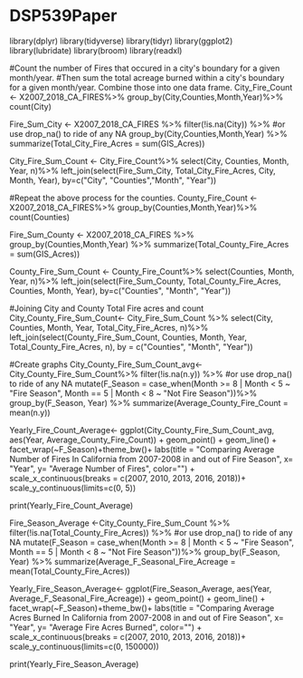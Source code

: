 # DSP539Paper
library(dplyr)
library(tidyverse)
library(tidyr)
library(ggplot2)
library(lubridate)
library(broom)
library(readxl)

#Count the number of Fires that occured in a city's boundary for a given month/year. 
#Then sum the total acreage burned within a city's boundary for a given month/year. Combine those into one data frame.
City_Fire_Count <- X2007_2018_CA_FIRES%>%
  group_by(City,Counties,Month,Year)%>%
  count(City)

Fire_Sum_City <- X2007_2018_CA_FIRES %>% 
  filter(!is.na(City)) %>% #or use drop_na() to ride of any NA
  group_by(City,Counties,Month,Year) %>%
  summarize(Total_City_Fire_Acres = sum(GIS_Acres))

City_Fire_Sum_Count <- City_Fire_Count%>%
  select(City, Counties, Month, Year, n)%>%
  left_join(select(Fire_Sum_City, Total_City_Fire_Acres, City, Month, Year),
            by=c("City", "Counties","Month", "Year"))

#Repeat the above process for the counties.
County_Fire_Count <- X2007_2018_CA_FIRES%>%
  group_by(Counties,Month,Year)%>%
  count(Counties)

Fire_Sum_County <- X2007_2018_CA_FIRES %>% 
  group_by(Counties,Month,Year) %>%
  summarize(Total_County_Fire_Acres = sum(GIS_Acres))

County_Fire_Sum_Count <- County_Fire_Count%>%
  select(Counties, Month, Year, n)%>%
  left_join(select(Fire_Sum_County, Total_County_Fire_Acres, Counties, Month, Year),
            by=c("Counties", "Month", "Year"))


#Joining City and County Total Fire acres and count
City_County_Fire_Sum_Count<- City_Fire_Sum_Count %>%
  select(City, Counties, Month, Year, Total_City_Fire_Acres, n)%>%
  left_join(select(County_Fire_Sum_Count, Counties, Month, Year, Total_County_Fire_Acres, n),
            by = c("Counties", "Month", "Year"))

#Create graphs
City_County_Fire_Sum_Count_avg<- City_County_Fire_Sum_Count%>%
  filter(!is.na(n.y)) %>% #or use drop_na() to ride of any NA
  mutate(F_Season = case_when(Month >= 8 | Month < 5 ~ "Fire Season",
                              Month == 5 | Month < 8 ~ "Not Fire Season"))%>%
  group_by(F_Season, Year) %>%
  summarize(Average_County_Fire_Count = mean(n.y))

Yearly_Fire_Count_Average<- ggplot(City_County_Fire_Sum_Count_avg, aes(Year, Average_County_Fire_Count)) + 
  geom_point() + geom_line() + facet_wrap(~F_Season)+theme_bw()+
  labs(title = "Comparing Average Number of Fires In California from 2007-2008 in and out of Fire Season", x= "Year", y= "Average Number of Fires", color="") +
  scale_x_continuous(breaks = c(2007, 2010, 2013, 2016, 2018))+
  scale_y_continuous(limits=c(0, 5))

print(Yearly_Fire_Count_Average)


Fire_Season_Average <-City_County_Fire_Sum_Count %>% 
  filter(!is.na(Total_County_Fire_Acres)) %>% #or use drop_na() to ride of any NA
  mutate(F_Season = case_when(Month >= 8 | Month < 5 ~ "Fire Season",
                            Month == 5 | Month < 8 ~ "Not Fire Season"))%>%
  group_by(F_Season, Year) %>%
  summarize(Average_F_Seasonal_Fire_Acreage = mean(Total_County_Fire_Acres))

Yearly_Fire_Season_Average<- ggplot(Fire_Season_Average, aes(Year, Average_F_Seasonal_Fire_Acreage)) + 
  geom_point() + geom_line() + facet_wrap(~F_Season)+theme_bw()+
  labs(title = "Comparing Average Acres Burned In California from 2007-2008 in and out of Fire Season", x= "Year", y= "Average Fire Acres Burned", color="") +
  scale_x_continuous(breaks = c(2007, 2010, 2013, 2016, 2018))+
  scale_y_continuous(limits=c(0, 150000))

print(Yearly_Fire_Season_Average)

